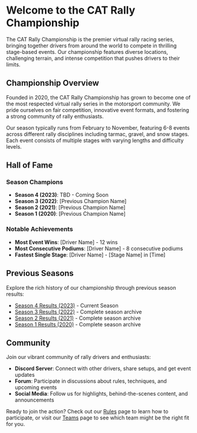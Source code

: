 
# Welcome to the CAT Rally Championship

The CAT Rally Championship is the premier virtual rally racing series, bringing together drivers from around the world to compete in thrilling stage-based events. Our championship features diverse locations, challenging terrain, and intense competition that pushes drivers to their limits.

## Championship Overview

Founded in 2020, the CAT Rally Championship has grown to become one of the most respected virtual rally series in the motorsport community. We pride ourselves on fair competition, innovative event formats, and fostering a strong community of rally enthusiasts.

Our season typically runs from February to November, featuring 6-8 events across different rally disciplines including tarmac, gravel, and snow stages. Each event consists of multiple stages with varying lengths and difficulty levels.

## Hall of Fame

### Season Champions

- **Season 4 (2023)**: TBD - Coming Soon
- **Season 3 (2022)**: [Previous Champion Name]
- **Season 2 (2021)**: [Previous Champion Name] 
- **Season 1 (2020)**: [Previous Champion Name]

### Notable Achievements

- **Most Event Wins**: [Driver Name] - 12 wins
- **Most Consecutive Podiums**: [Driver Name] - 8 consecutive podiums
- **Fastest Single Stage**: [Driver Name] - [Stage Name] in [Time]

## Previous Seasons

Explore the rich history of our championship through previous season results:

- [Season 4 Results (2023)](#) - Current Season
- [Season 3 Results (2022)](#) - Complete season archive
- [Season 2 Results (2021)](#) - Complete season archive  
- [Season 1 Results (2020)](#) - Complete season archive

## Community

Join our vibrant community of rally drivers and enthusiasts:

- **Discord Server**: Connect with other drivers, share setups, and get event updates
- **Forum**: Participate in discussions about rules, techniques, and upcoming events
- **Social Media**: Follow us for highlights, behind-the-scenes content, and announcements

Ready to join the action? Check out our [Rules](/rules) page to learn how to participate, or visit our [Teams](/teams) page to see which team might be the right fit for you.
